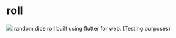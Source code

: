 # roll
<img src="https://img.shields.io/badge/-built%20with%20flutter-blue"/>
random dice roll built using flutter for web. (Testing purposes)
